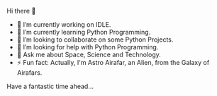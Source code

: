 Hi there 👋

- 🔭 I’m currently working on IDLE.
- 🌱 I’m currently learning Python Programming.
- 👯 I’m looking to collaborate on some Python Projects.
- 🤔 I’m looking for help with Python Programming.
- 💬 Ask me about Space, Science and Technology.
- ⚡ Fun fact: Actually, I'm Astro Airafar, an Alien, from the Galaxy of Airafars.

Have a fantastic time ahead...

